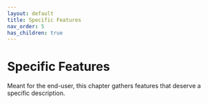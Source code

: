 ```yaml
---
layout: default
title: Specific Features
nav_order: 5
has_children: true
---
```

# Specific Features

Meant for the end-user, this chapter gathers features that deserve a specific description.
